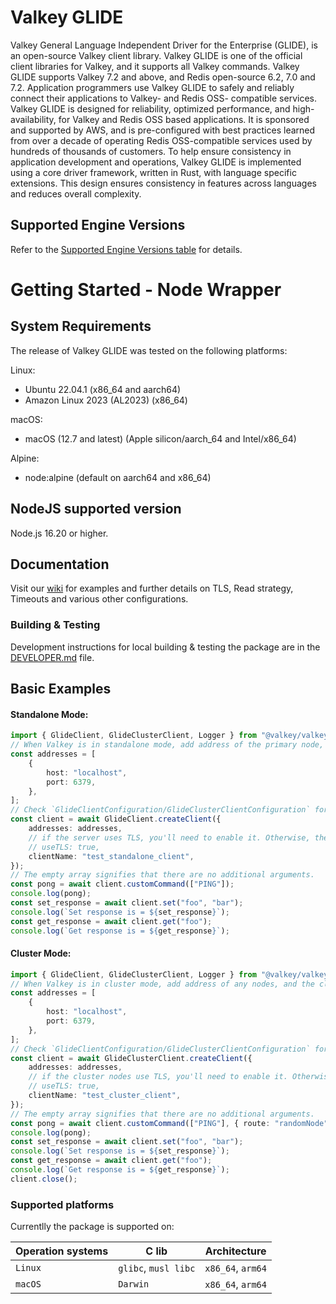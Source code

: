 # Valkey GLIDE

Valkey General Language Independent Driver for the Enterprise (GLIDE), is an open-source Valkey client library. Valkey GLIDE is one of the official client libraries for Valkey, and it supports all Valkey commands. Valkey GLIDE supports Valkey 7.2 and above, and Redis open-source 6.2, 7.0 and 7.2. Application programmers use Valkey GLIDE to safely and reliably connect their applications to Valkey- and Redis OSS- compatible services. Valkey GLIDE is designed for reliability, optimized performance, and high-availability, for Valkey and Redis OSS based applications. It is sponsored and supported by AWS, and is pre-configured with best practices learned from over a decade of operating Redis OSS-compatible services used by hundreds of thousands of customers. To help ensure consistency in application development and operations, Valkey GLIDE is implemented using a core driver framework, written in Rust, with language specific extensions. This design ensures consistency in features across languages and reduces overall complexity.

## Supported Engine Versions

Refer to the [Supported Engine Versions table](https://github.com/valkey-io/valkey-glide/blob/main/README.md#supported-engine-versions) for details.

# Getting Started - Node Wrapper

## System Requirements

The release of Valkey GLIDE was tested on the following platforms:

Linux:

-   Ubuntu 22.04.1 (x86_64 and aarch64)
-   Amazon Linux 2023 (AL2023) (x86_64)

macOS:

-   macOS (12.7 and latest) (Apple silicon/aarch_64 and Intel/x86_64)

Alpine:

-   node:alpine (default on aarch64 and x86_64)

## NodeJS supported version

Node.js 16.20 or higher.

## Documentation

Visit our [wiki](https://github.com/valkey-io/valkey-glide/wiki/NodeJS-wrapper) for examples and further details on TLS, Read strategy, Timeouts and various other configurations.

### Building & Testing

Development instructions for local building & testing the package are in the [DEVELOPER.md](https://github.com/valkey-io/valkey-glide/blob/main/node/DEVELOPER.md#build-from-source) file.

## Basic Examples

#### Standalone Mode:

```typescript
import { GlideClient, GlideClusterClient, Logger } from "@valkey/valkey-glide";
// When Valkey is in standalone mode, add address of the primary node, and any replicas you'd like to be able to read from.
const addresses = [
    {
        host: "localhost",
        port: 6379,
    },
];
// Check `GlideClientConfiguration/GlideClusterClientConfiguration` for additional options.
const client = await GlideClient.createClient({
    addresses: addresses,
    // if the server uses TLS, you'll need to enable it. Otherwise, the connection attempt will time out silently.
    // useTLS: true,
    clientName: "test_standalone_client",
});
// The empty array signifies that there are no additional arguments.
const pong = await client.customCommand(["PING"]);
console.log(pong);
const set_response = await client.set("foo", "bar");
console.log(`Set response is = ${set_response}`);
const get_response = await client.get("foo");
console.log(`Get response is = ${get_response}`);
```

#### Cluster Mode:

```typescript
import { GlideClient, GlideClusterClient, Logger } from "@valkey/valkey-glide";
// When Valkey is in cluster mode, add address of any nodes, and the client will find all nodes in the cluster.
const addresses = [
    {
        host: "localhost",
        port: 6379,
    },
];
// Check `GlideClientConfiguration/GlideClusterClientConfiguration` for additional options.
const client = await GlideClusterClient.createClient({
    addresses: addresses,
    // if the cluster nodes use TLS, you'll need to enable it. Otherwise the connection attempt will time out silently.
    // useTLS: true,
    clientName: "test_cluster_client",
});
// The empty array signifies that there are no additional arguments.
const pong = await client.customCommand(["PING"], { route: "randomNode" });
console.log(pong);
const set_response = await client.set("foo", "bar");
console.log(`Set response is = ${set_response}`);
const get_response = await client.get("foo");
console.log(`Get response is = ${get_response}`);
client.close();
```

### Supported platforms

Currentlly the package is supported on:

| Operation systems | C lib                | Architecture      |
| ----------------- | -------------------- | ----------------- |
| `Linux`           | `glibc`, `musl libc` | `x86_64`, `arm64` |
| `macOS`           | `Darwin`             | `x86_64`, `arm64` |
